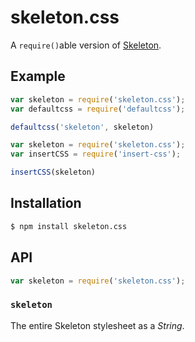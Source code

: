 # skeleton.css

A `require()`able version of [Skeleton](http://getskeleton.com/).

## Example

``` javascript
var skeleton = require('skeleton.css');
var defaultcss = require('defaultcss');

defaultcss('skeleton', skeleton)
```

``` javascript
var skeleton = require('skeleton.css');
var insertCSS = require('insert-css');

insertCSS(skeleton)
```

## Installation

``` bash
$ npm install skeleton.css
```

## API

``` javascript
var skeleton = require('skeleton.css');
```

### `skeleton`

The entire Skeleton stylesheet as a _String_.